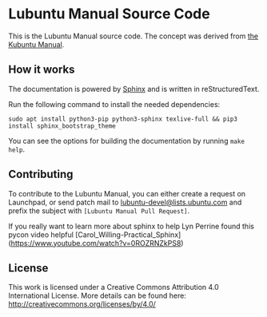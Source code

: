 # Lubuntu Manual Source Code

This is the Lubuntu Manual source code. The concept was derived from [the Kubuntu Manual](https://github.com/ahoneybun/kubuntu-manual).

## How it works

The documentation is powered by [Sphinx](http://www.sphinx-doc.org/en/stable/) and is written in reStructuredText.

Run the following command to install the needed dependencies:

```
sudo apt install python3-pip python3-sphinx texlive-full && pip3 install sphinx_bootstrap_theme
```

You can see the options for building the documentation by running `make help`.

## Contributing

To contribute to the Lubuntu Manual, you can either create a request on Launchpad, or send patch mail to [lubuntu-devel@lists.ubuntu.com](mailto:lubuntu-devel@lists.ubuntu.com) and prefix the subject with `[Lubuntu Manual Pull Request]`.

If you really want to learn more about sphinx to help Lyn Perrine found this pycon video helpful [Carol_Willing-Practical_Sphinx] (https://www.youtube.com/watch?v=0ROZRNZkPS8) 

## License

This work is licensed under a Creative Commons Attribution 4.0 International License. More details can be found here: http://creativecommons.org/licenses/by/4.0/
